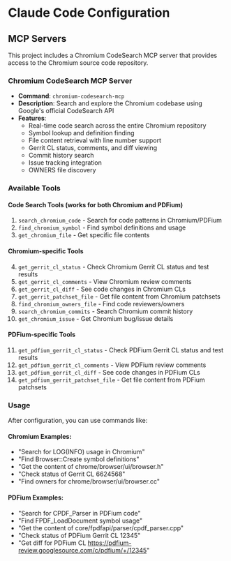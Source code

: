 # Claude Code Configuration

## MCP Servers

This project includes a Chromium CodeSearch MCP server that provides access to the Chromium source code repository.

### Chromium CodeSearch MCP Server

- **Command**: `chromium-codesearch-mcp`
- **Description**: Search and explore the Chromium codebase using Google's official CodeSearch API
- **Features**:
  - Real-time code search across the entire Chromium repository
  - Symbol lookup and definition finding
  - File content retrieval with line number support
  - Gerrit CL status, comments, and diff viewing
  - Commit history search
  - Issue tracking integration
  - OWNERS file discovery

### Available Tools

#### Code Search Tools (works for both Chromium and PDFium)
1. `search_chromium_code` - Search for code patterns in Chromium/PDFium
2. `find_chromium_symbol` - Find symbol definitions and usage
3. `get_chromium_file` - Get specific file contents

#### Chromium-specific Tools
4. `get_gerrit_cl_status` - Check Chromium Gerrit CL status and test results
5. `get_gerrit_cl_comments` - View Chromium review comments
6. `get_gerrit_cl_diff` - See code changes in Chromium CLs
7. `get_gerrit_patchset_file` - Get file content from Chromium patchsets
8. `find_chromium_owners_file` - Find code reviewers/owners
9. `search_chromium_commits` - Search Chromium commit history
10. `get_chromium_issue` - Get Chromium bug/issue details

#### PDFium-specific Tools
11. `get_pdfium_gerrit_cl_status` - Check PDFium Gerrit CL status and test results
12. `get_pdfium_gerrit_cl_comments` - View PDFium review comments
13. `get_pdfium_gerrit_cl_diff` - See code changes in PDFium CLs
14. `get_pdfium_gerrit_patchset_file` - Get file content from PDFium patchsets

### Usage

After configuration, you can use commands like:

#### Chromium Examples:
- "Search for LOG(INFO) usage in Chromium"
- "Find Browser::Create symbol definitions"
- "Get the content of chrome/browser/ui/browser.h"
- "Check status of Gerrit CL 6624568"
- "Find owners for chrome/browser/ui/browser.cc"

#### PDFium Examples:
- "Search for CPDF_Parser in PDFium code"
- "Find FPDF_LoadDocument symbol usage"
- "Get the content of core/fpdfapi/parser/cpdf_parser.cpp"
- "Check status of PDFium Gerrit CL 12345"
- "Get diff for PDFium CL https://pdfium-review.googlesource.com/c/pdfium/+/12345"
